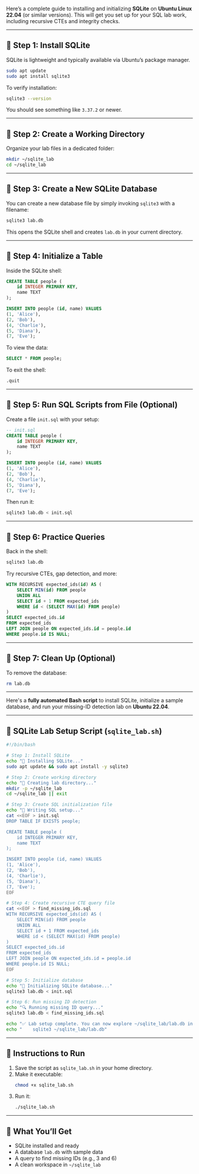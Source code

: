Here’s a complete guide to installing and initializing **SQLite** on **Ubuntu Linux 22.04** (or similar versions). This will get you set up for your SQL lab work, including recursive CTEs and integrity checks.

---

## 🧰 Step 1: Install SQLite

SQLite is lightweight and typically available via Ubuntu’s package manager.

```bash
sudo apt update
sudo apt install sqlite3
```

To verify installation:

```bash
sqlite3 --version
```

You should see something like `3.37.2` or newer.

---

## 📁 Step 2: Create a Working Directory

Organize your lab files in a dedicated folder:

```bash
mkdir ~/sqlite_lab
cd ~/sqlite_lab
```

---

## 📄 Step 3: Create a New SQLite Database

You can create a new database file by simply invoking `sqlite3` with a filename:

```bash
sqlite3 lab.db
```

This opens the SQLite shell and creates `lab.db` in your current directory.

---

## 🧪 Step 4: Initialize a Table

Inside the SQLite shell:

```sql
CREATE TABLE people (
    id INTEGER PRIMARY KEY,
    name TEXT
);

INSERT INTO people (id, name) VALUES
(1, 'Alice'),
(2, 'Bob'),
(4, 'Charlie'),
(5, 'Diana'),
(7, 'Eve');
```

To view the data:

```sql
SELECT * FROM people;
```

To exit the shell:

```sql
.quit
```

---

## 🧠 Step 5: Run SQL Scripts from File (Optional)

Create a file `init.sql` with your setup:

```sql
-- init.sql
CREATE TABLE people (
    id INTEGER PRIMARY KEY,
    name TEXT
);

INSERT INTO people (id, name) VALUES
(1, 'Alice'),
(2, 'Bob'),
(4, 'Charlie'),
(5, 'Diana'),
(7, 'Eve');
```

Then run it:

```bash
sqlite3 lab.db < init.sql
```

---

## 🧪 Step 6: Practice Queries

Back in the shell:

```bash
sqlite3 lab.db
```

Try recursive CTEs, gap detection, and more:

```sql
WITH RECURSIVE expected_ids(id) AS (
    SELECT MIN(id) FROM people
    UNION ALL
    SELECT id + 1 FROM expected_ids
    WHERE id < (SELECT MAX(id) FROM people)
)
SELECT expected_ids.id
FROM expected_ids
LEFT JOIN people ON expected_ids.id = people.id
WHERE people.id IS NULL;
```

---

## 🧼 Step 7: Clean Up (Optional)

To remove the database:

```bash
rm lab.db
```

---

Here's a **fully automated Bash script** to install SQLite, initialize a sample database, and run your missing-ID detection lab on **Ubuntu 22.04**.

---

## 🧪 SQLite Lab Setup Script (`sqlite_lab.sh`)

```bash
#!/bin/bash

# Step 1: Install SQLite
echo "🔧 Installing SQLite..."
sudo apt update && sudo apt install -y sqlite3

# Step 2: Create working directory
echo "📁 Creating lab directory..."
mkdir -p ~/sqlite_lab
cd ~/sqlite_lab || exit

# Step 3: Create SQL initialization file
echo "📄 Writing SQL setup..."
cat <<EOF > init.sql
DROP TABLE IF EXISTS people;

CREATE TABLE people (
    id INTEGER PRIMARY KEY,
    name TEXT
);

INSERT INTO people (id, name) VALUES
(1, 'Alice'),
(2, 'Bob'),
(4, 'Charlie'),
(5, 'Diana'),
(7, 'Eve');
EOF

# Step 4: Create recursive CTE query file
cat <<EOF > find_missing_ids.sql
WITH RECURSIVE expected_ids(id) AS (
    SELECT MIN(id) FROM people
    UNION ALL
    SELECT id + 1 FROM expected_ids
    WHERE id < (SELECT MAX(id) FROM people)
)
SELECT expected_ids.id
FROM expected_ids
LEFT JOIN people ON expected_ids.id = people.id
WHERE people.id IS NULL;
EOF

# Step 5: Initialize database
echo "🧪 Initializing SQLite database..."
sqlite3 lab.db < init.sql

# Step 6: Run missing ID detection
echo "🔍 Running missing ID query..."
sqlite3 lab.db < find_missing_ids.sql

echo "✅ Lab setup complete. You can now explore ~/sqlite_lab/lab.db interactively with:"
echo "    sqlite3 ~/sqlite_lab/lab.db"
```

---

## 🧾 Instructions to Run

1. Save the script as `sqlite_lab.sh` in your home directory.
2. Make it executable:
   ```bash
   chmod +x sqlite_lab.sh
   ```
3. Run it:
   ```bash
   ./sqlite_lab.sh
   ```

---

## 🧠 What You’ll Get
- SQLite installed and ready
- A database `lab.db` with sample data
- A query to find missing IDs (e.g., 3 and 6)
- A clean workspace in `~/sqlite_lab`


